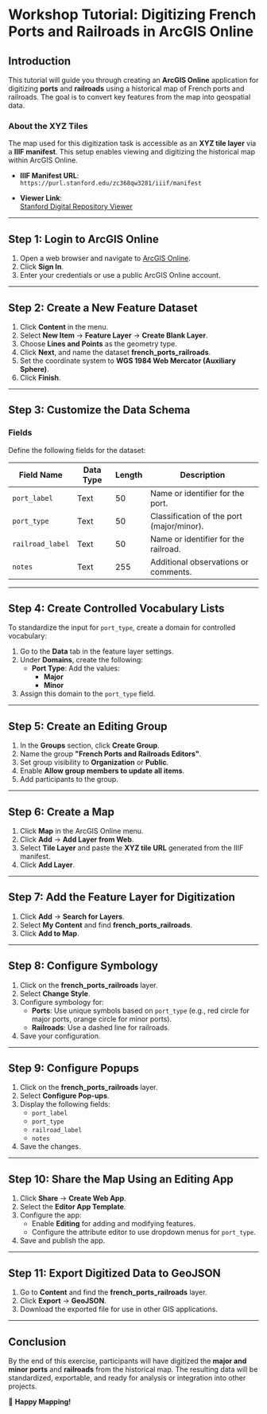 # **Workshop Tutorial: Digitizing French Ports and Railroads in ArcGIS Online**

## **Introduction**
This tutorial will guide you through creating an **ArcGIS Online** application for digitizing **ports** and **railroads** using a historical map of French ports and railroads. The goal is to convert key features from the map into geospatial data.

### **About the XYZ Tiles**
The map used for this digitization task is accessible as an **XYZ tile layer** via a **IIIF manifest**. This setup enables viewing and digitizing the historical map within ArcGIS Online.

- **IIIF Manifest URL**:  
  `https://purl.stanford.edu/zc368qw3281/iiif/manifest`
  
- **Viewer Link**:  
  [Stanford Digital Repository Viewer](https://purl.stanford.edu/zc368qw3281)

---

## **Step 1: Login to ArcGIS Online**
1. Open a web browser and navigate to [ArcGIS Online](https://www.arcgis.com).
2. Click **Sign In**.
3. Enter your credentials or use a public ArcGIS Online account.

---

## **Step 2: Create a New Feature Dataset**
1. Click **Content** in the menu.
2. Select **New Item** → **Feature Layer** → **Create Blank Layer**.
3. Choose **Lines and Points** as the geometry type.
4. Click **Next**, and name the dataset **french_ports_railroads**.
5. Set the coordinate system to **WGS 1984 Web Mercator (Auxiliary Sphere)**.
6. Click **Finish**.

---

## **Step 3: Customize the Data Schema**
### **Fields**
Define the following fields for the dataset:

| Field Name       | Data Type | Length | Description                              |
|------------------|-----------|--------|------------------------------------------|
| `port_label`     | Text      | 50     | Name or identifier for the port.         |
| `port_type`      | Text      | 50     | Classification of the port (major/minor).|
| `railroad_label` | Text      | 50     | Name or identifier for the railroad.     |
| `notes`          | Text      | 255    | Additional observations or comments.     |

---

## **Step 4: Create Controlled Vocabulary Lists**
To standardize the input for `port_type`, create a domain for controlled vocabulary:

1. Go to the **Data** tab in the feature layer settings.
2. Under **Domains**, create the following:
   - **Port Type**: Add the values:
     - **Major**
     - **Minor**
3. Assign this domain to the `port_type` field.

---

## **Step 5: Create an Editing Group**
1. In the **Groups** section, click **Create Group**.
2. Name the group **"French Ports and Railroads Editors"**.
3. Set group visibility to **Organization** or **Public**.
4. Enable **Allow group members to update all items**.
5. Add participants to the group.

---

## **Step 6: Create a Map**
1. Click **Map** in the ArcGIS Online menu.
2. Click **Add** → **Add Layer from Web**.
3. Select **Tile Layer** and paste the **XYZ tile URL** generated from the IIIF manifest.
4. Click **Add Layer**.

---

## **Step 7: Add the Feature Layer for Digitization**
1. Click **Add** → **Search for Layers**.
2. Select **My Content** and find **french_ports_railroads**.
3. Click **Add to Map**.

---

## **Step 8: Configure Symbology**
1. Click on the **french_ports_railroads** layer.
2. Select **Change Style**.
3. Configure symbology for:
   - **Ports**: Use unique symbols based on `port_type` (e.g., red circle for major ports, orange circle for minor ports).
   - **Railroads**: Use a dashed line for railroads.
4. Save your configuration.

---

## **Step 9: Configure Popups**
1. Click on the **french_ports_railroads** layer.
2. Select **Configure Pop-ups**.
3. Display the following fields:
   - `port_label`
   - `port_type`
   - `railroad_label`
   - `notes`
4. Save the changes.

---

## **Step 10: Share the Map Using an Editing App**
1. Click **Share** → **Create Web App**.
2. Select the **Editor App Template**.
3. Configure the app:
   - Enable **Editing** for adding and modifying features.
   - Configure the attribute editor to use dropdown menus for `port_type`.
4. Save and publish the app.

---

## **Step 11: Export Digitized Data to GeoJSON**
1. Go to **Content** and find the **french_ports_railroads** layer.
2. Click **Export** → **GeoJSON**.
3. Download the exported file for use in other GIS applications.

---

## **Conclusion**
By the end of this exercise, participants will have digitized the **major and minor ports** and **railroads** from the historical map. The resulting data will be standardized, exportable, and ready for analysis or integration into other projects. 

🚀 **Happy Mapping!**